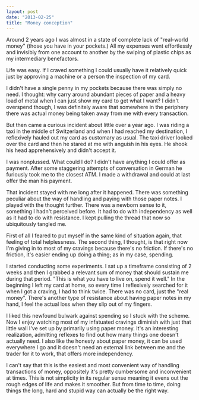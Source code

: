 ```yaml
---
layout: post
date: "2013-02-25"
title: "Money conception"
---
```


Around 2 years ago I was almost in a state of complete lack of "real-world money" (those you have in your pockets.) All my expenses went effortlessly and invisibly from one account to another by the swiping of plastic chips as my intermediary benefactors.

Life was easy. If I craved something I could usually have it relatively quick just by approving a machine or a person the inspection of my card.

I didn't have a single penny in my pockets because there was simply no need. I thought: why carry around abundant pieces of paper and a heavy load of metal when I can just show my card to get what I want? I didn't overspend though, I was definitely aware that somewhere in the periphery there was actual money being taken away from me with every transaction.

But then came a curious incident about little over a year ago. I was riding a taxi in the middle of Switzerland and when I had reached my destination, I reflexively hauled out my card as customary as usual. The taxi driver looked over the card and then he stared at me with anguish in his eyes. He shook his head apprehensively and didn't accept it.

I was nonplussed. What could I do? I didn't have anything I could offer as payment. After some staggering attempts of conversation in German he furiously took me to the closest ATM. I made a withdrawal and could at last offer the man his payment.

That incident stayed with me long after it happened. There was something peculiar about the way of handling and paying with those paper notes. I played with the thought further. There was a newborn sense to it, something I hadn't perceived before. It had to do with independency as well as it had to do with resistance. I kept pulling the thread that now so ubiquitously tangled me.

First of all I feared to put myself in the same kind of situation again, that feeling of total helplessness. The second thing, I thought, is that right now I'm giving in to most of my cravings because there's no friction. If there's no friction, it's easier ending up doing a thing; as in my case, spending.

I started conducting some experiments. I sat up a timeframe consisting of 2 weeks and then I grabbed a relevant sum of money that should sustain me during that period. "This is what you have to live on, spend it well." In the beginning I left my card at home, so every time I reflexively searched for it when I got a craving, I had to think twice. There was no card, just the "real money". There's another type of resistance about having paper notes in my hand, I feel the actual loss when they slip out of my fingers.

I liked this newfound bulwark against spending so I stuck with the scheme. Now I enjoy watching most of my infatuated cravings diminish with just that little wall I've set up by primarily using paper money. It's an interesting realization, admitting reflexes to find out how many things one doesn't actually need. I also like the honesty about paper money, it can be used everywhere I go and it doesn't need an external link between me and the trader for it to work, that offers more independency.

I can't say that this is the easiest and most convenient way of handling transactions of money, oppositely it's pretty cumbersome and inconvenient at times. This is not simplicity in its regular sense meaning it evens out the rough edges of life and makes it smoother. But from time to time, doing things the long, hard and stupid way can actually be the right way.
